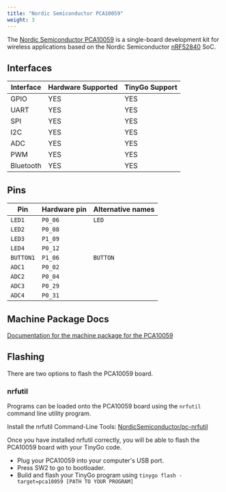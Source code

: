 ```yaml
---
title: "Nordic Semiconductor PCA10059"
weight: 3
---
```


The [Nordic Semiconductor PCA10059](https://www.nordicsemi.com/Software-and-tools/Development-Kits/nRF52840-Dongle) is a single-board development kit for wireless applications based on the Nordic Semiconductor [nRF52840](https://www.nordicsemi.com/eng/Products/nRF52840) SoC.

## Interfaces

| Interface | Hardware Supported | TinyGo Support |
| --------- | ------------- | ----- |
| GPIO      | YES | YES |
| UART      | YES | YES |
| SPI      | YES | YES |
| I2C      | YES | YES |
| ADC      | YES | YES |
| PWM      | YES | YES |
| Bluetooth      | YES | YES |

## Pins

| Pin               | Hardware pin | Alternative names |
| ----------------- | ------------ | ----------------- |
| `LED1`            | `P0_06`      | `LED`             |
| `LED2`            | `P0_08`      |                   |
| `LED3`            | `P1_09`      |                   |
| `LED4`            | `P0_12`      |                   |
| `BUTTON1`         | `P1_06`      | `BUTTON`          |
| `ADC1`            | `P0_02`      |                   |
| `ADC2`            | `P0_04`      |                   |
| `ADC3`            | `P0_29`      |                   |
| `ADC4`            | `P0_31`      |                   |

## Machine Package Docs

[Documentation for the machine package for the PCA10059](../machine/pca10059)

## Flashing

There are two options to flash the PCA10059 board.

### nrfutil

Programs can be loaded onto the PCA10059 board using the `nrfutil` command line utility program.

Install the nrfutil Command-Line Tools: [NordicSemiconductor/pc-nrfutil](https://github.com/NordicSemiconductor/pc-nrfutil)

Once you have installed nrfutil correctly, you will be able to flash the PCA10059 board with your TinyGo code.

- Plug your PCA10059 into your computer's USB port.
- Press SW2 to go to bootloader.
- Build and flash your TinyGo program using `tinygo flash -target=pca10059 [PATH TO YOUR PROGRAM]`

